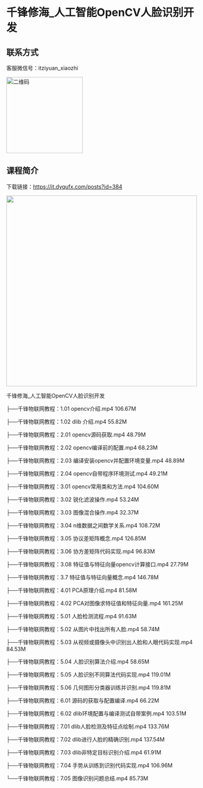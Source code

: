 # 千锋修海_人工智能OpenCV人脸识别开发

## 联系方式

客服微信号：itziyuan_xiaozhi

<img src="https://ziyuanyun.oss-cn-guangzhou.aliyuncs.com/common/20240614073449/666b82192834a.jpg" width="200" height="200" alt="二维码">

## 课程简介

下载链接：https://it.dyqufx.com/posts?id=384

<img src="https://ziyuanyun.oss-cn-guangzhou.aliyuncs.com/yun/20240515151858/664461e2a19cf.jpg" width="500" alt="">

  千锋修海_人工智能OpenCV人脸识别开发



 ├──千锋物联网教程：1.01 opencv介绍.mp4 106.67M

 ├──千锋物联网教程：1.02 dlib 介绍.mp4 55.82M

 ├──千锋物联网教程：2.01 opencv源码获取.mp4 48.79M

 ├──千锋物联网教程：2.02 opencv编译前的配置.mp4 68.23M

 ├──千锋物联网教程：2.03 编译安装opencv并配置环境变量.mp4 48.89M

 ├──千锋物联网教程：2.04 opencv自带程序环境测试.mp4 49.21M

 ├──千锋物联网教程：3.01 opencv常用类和方法.mp4 104.60M

 ├──千锋物联网教程：3.02 锐化滤波操作.mp4 53.24M

 ├──千锋物联网教程：3.03 图像混合操作.mp4 32.37M

 ├──千锋物联网教程：3.04 n维数据之间数学关系.mp4 108.72M

 ├──千锋物联网教程：3.05 协议差矩阵概念.mp4 126.85M

 ├──千锋物联网教程：3.06 协方差矩阵代码实现.mp4 96.83M

 ├──千锋物联网教程：3.08 特征值与特征向量opencv计算接口.mp4 27.79M

 ├──千锋物联网教程：3.7 特征值与特征向量概念.mp4 146.78M

 ├──千锋物联网教程：4.01 PCA原理介绍.mp4 81.58M

 ├──千锋物联网教程：4.02 PCA对图像求特征值和特征向量.mp4 161.25M

 ├──千锋物联网教程：5.01 人脸检测流程.mp4 91.63M

 ├──千锋物联网教程：5.02 从图片中找出所有人脸.mp4 58.74M

 ├──千锋物联网教程：5.03 从视频或摄像头中识别出人脸和人眼代码实现.mp4 84.53M

 ├──千锋物联网教程：5.04 人脸识别算法介绍.mp4 58.65M

 ├──千锋物联网教程：5.05 人脸识别不同算法代码实现.mp4 119.01M

 ├──千锋物联网教程：5.06 几何图形分类器训练并识别.mp4 119.81M

 ├──千锋物联网教程：6.01 源码的获取与配置编译.mp4 66.22M

 ├──千锋物联网教程：6.02 dlib环境配置与编译测试自带案例.mp4 103.51M

 ├──千锋物联网教程：7.01 dlib人脸检测及特征点绘制.mp4 133.76M

 ├──千锋物联网教程：7.02 dlib进行人脸的精确识别.mp4 137.54M

 ├──千锋物联网教程：7.03 dlib非特定目标识别介绍.mp4 61.91M

 ├──千锋物联网教程：7.04 手势从训练到识别代码实现.mp4 106.96M

 └──千锋物联网教程：7.05 图像识别问题总结.mp4 85.73M

  